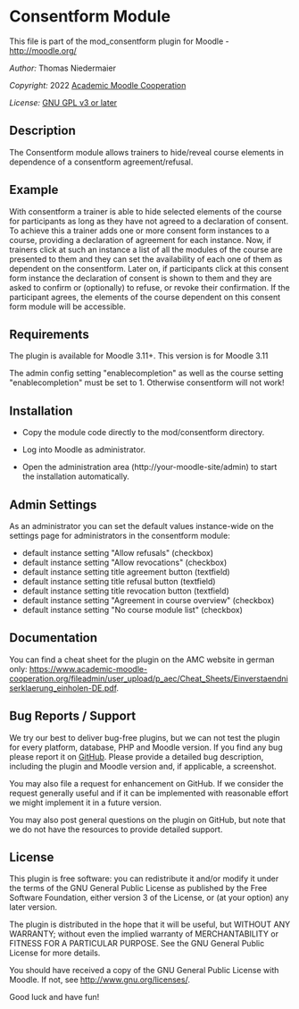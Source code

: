 Consentform Module
================

This file is part of the mod_consentform plugin for Moodle - <http://moodle.org/>

*Author:*   Thomas Niedermaier

*Copyright:* 2022 [Academic Moodle Cooperation](http://www.academic-moodle-cooperation.org)

*License:*   [GNU GPL v3 or later](http://www.gnu.org/copyleft/gpl.html)


Description
-----------

The Consentform module allows trainers to hide/reveal course elements in dependence of a consentform agreement/refusal.


Example
-------

With consentform a trainer is able to hide selected elements of the course for participants as long as they have not
agreed to a declaration of consent.
To achieve this a trainer adds one or more consent form instances to a course, providing a declaration of agreement for
each instance.
Now, if trainers click at such an instance a list of all the modules of the course are presented to them and they can
set the availability of each one of them as dependent on the consentform.
Later on, if participants click at this consent form instance the declaration of consent is shown to them and they are asked to
confirm or (optionally) to refuse, or revoke their confirmation. If the participant agrees, the elements of the course dependent on this
consent form module will be accessible.


Requirements
------------

The plugin is available for Moodle 3.11+. This version is for Moodle 3.11

The admin config setting "enablecompletion" as well as the course setting "enablecompletion" must be set to 1.
Otherwise consentform will not work!


Installation
------------

* Copy the module code directly to the mod/consentform directory.

* Log into Moodle as administrator.

* Open the administration area (http://your-moodle-site/admin) to start the installation
  automatically.


Admin Settings
--------------

As an administrator you can set the default values instance-wide on the settings page for
administrators in the consentform module:

* default instance setting "Allow refusals" (checkbox)
* default instance setting "Allow revocations" (checkbox)
* default instance setting title agreement button (textfield)
* default instance setting title refusal button (textfield)
* default instance setting title revocation button (textfield)
* default instance setting "Agreement in course overview" (checkbox)
* default instance setting "No course module list" (checkbox)

Documentation
-------------

You can find a cheat sheet for the plugin on the AMC website in german only: https://www.academic-moodle-cooperation.org/fileadmin/user_upload/p_aec/Cheat_Sheets/Einverstaendniserklaerung_einholen-DE.pdf.


Bug Reports / Support
---------------------

We try our best to deliver bug-free plugins, but we can not test the plugin for every platform,
database, PHP and Moodle version. If you find any bug please report it on
[GitHub](https://github.com/academic-moodle-cooperation/moodle-mod_consentform/issues). Please
provide a detailed bug description, including the plugin and Moodle version and, if applicable, a
screenshot.

You may also file a request for enhancement on GitHub. If we consider the request generally useful
and if it can be implemented with reasonable effort we might implement it in a future version.

You may also post general questions on the plugin on GitHub, but note that we do not have the
resources to provide detailed support.


License
-------

This plugin is free software: you can redistribute it and/or modify it under the terms of the GNU
General Public License as published by the Free Software Foundation, either version 3 of the
License, or (at your option) any later version.

The plugin is distributed in the hope that it will be useful, but WITHOUT ANY WARRANTY; without
even the implied warranty of MERCHANTABILITY or FITNESS FOR A PARTICULAR PURPOSE. See the GNU
General Public License for more details.

You should have received a copy of the GNU General Public License with Moodle. If not, see
<http://www.gnu.org/licenses/>.


Good luck and have fun!
